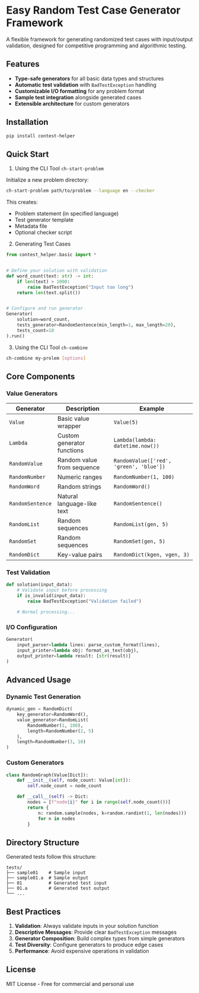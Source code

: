 # Easy Random Test Case Generator Framework

A flexible framework for generating randomized test cases with input/output validation, designed for competitive
programming and algorithmic testing.

## Features

- **Type-safe generators** for all basic data types and structures
- **Automatic test validation** with `BadTestException` handling
- **Customizable I/O formatting** for any problem format
- **Sample test integration** alongside generated cases
- **Extensible architecture** for custom generators

## Installation

```bash
pip install contest-helper
```

## Quick Start

1. Using the CLI Tool `ch-start-problem`

Initialize a new problem directory:

```bash
ch-start-problem path/to/problem --language en --checker
```

This creates:

- Problem statement (in specified language)
- Test generator template
- Metadata file
- Optional checker script

2. Generating Test Cases

```python
from contest_helper.basic import *


# Define your solution with validation
def word_count(text: str) -> int:
    if len(text) > 1000:
        raise BadTestException("Input too long")
    return len(text.split())


# Configure and run generator
Generator(
    solution=word_count,
    tests_generator=RandomSentence(min_length=1, max_length=20),
    tests_count=10
).run()
```

3. Using the CLI Tool `ch-combine`

```bash
ch-combine my-prolem [options]
```

## Core Components

### Value Generators

| Generator        | Description                | Example                                 |
|------------------|----------------------------|-----------------------------------------|
| `Value`          | Basic value wrapper        | `Value(5)`                              |
| `Lambda`         | Custom generator functions | `Lambda(lambda: datetime.now())`        |
| `RandomValue`    | Random value from sequence | `RandomValue(['red', 'green', 'blue'])` |
| `RandomNumber`   | Numeric ranges             | `RandomNumber(1, 100)`                  |
| `RandomWord`     | Random strings             | `RandomWord()`                          |
| `RandomSentence` | Natural language-like text | `RandomSentence()`                      |
| `RandomList`     | Random sequences           | `RandomList(gen, 5)`                    |
| `RandomSet`      | Random sequences           | `RandomSet(gen, 5)`                     |
| `RandomDict`     | Key-value pairs            | `RandomDict(kgen, vgen, 3)`             |

### Test Validation

```python
def solution(input_data):
    # Validate input before processing
    if is_invalid(input_data):
        raise BadTestException("Validation failed")

    # Normal processing...
```

### I/O Configuration

```python
Generator(
    input_parser=lambda lines: parse_custom_format(lines),
    input_printer=lambda obj: format_as_text(obj),
    output_printer=lambda result: [str(result)]
)
```

## Advanced Usage

### Dynamic Test Generation

```python
dynamic_gen = RandomDict(
    key_generator=RandomWord(),
    value_generator=RandomList(
        RandomNumber(1, 100),
        length=RandomNumber(2, 5)
    ),
    length=RandomNumber(3, 10)
)
```

### Custom Generators

```python
class RandomGraph(Value[Dict]):
    def __init__(self, node_count: Value[int]):
        self.node_count = node_count

    def __call__(self) -> Dict:
        nodes = [f"node{i}" for i in range(self.node_count())]
        return {
            n: random.sample(nodes, k=random.randint(1, len(nodes)))
            for n in nodes
        }
```

## Directory Structure

Generated tests follow this structure:

```
tests/
├── sample01    # Sample input
├── sample01.a  # Sample output
├── 01          # Generated test input
├── 01.a        # Generated test output
└── ...
```

## Best Practices

1. **Validation**: Always validate inputs in your solution function
2. **Descriptive Messages**: Provide clear `BadTestException` messages
3. **Generator Composition**: Build complex types from simple generators
4. **Test Diversity**: Configure generators to produce edge cases
5. **Performance**: Avoid expensive operations in validation

## License

MIT License - Free for commercial and personal use
